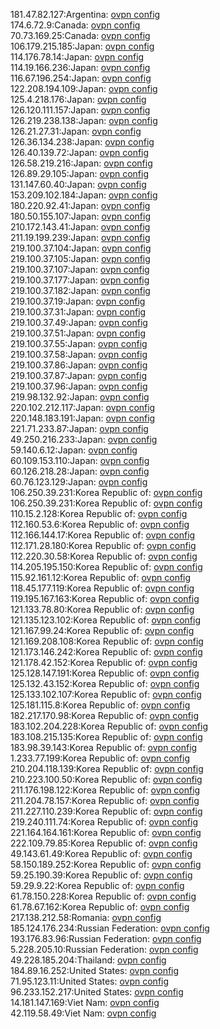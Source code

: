 181.47.82.127:Argentina: [ovpn config](vpn/181_47_82_127.ovpn)  
174.6.72.9:Canada: [ovpn config](vpn/174_6_72_9.ovpn)  
70.73.169.25:Canada: [ovpn config](vpn/70_73_169_25.ovpn)  
106.179.215.185:Japan: [ovpn config](vpn/106_179_215_185.ovpn)  
114.176.78.14:Japan: [ovpn config](vpn/114_176_78_14.ovpn)  
114.19.166.236:Japan: [ovpn config](vpn/114_19_166_236.ovpn)  
116.67.196.254:Japan: [ovpn config](vpn/116_67_196_254.ovpn)  
122.208.194.109:Japan: [ovpn config](vpn/122_208_194_109.ovpn)  
125.4.218.176:Japan: [ovpn config](vpn/125_4_218_176.ovpn)  
126.120.111.157:Japan: [ovpn config](vpn/126_120_111_157.ovpn)  
126.219.238.138:Japan: [ovpn config](vpn/126_219_238_138.ovpn)  
126.21.27.31:Japan: [ovpn config](vpn/126_21_27_31.ovpn)  
126.36.134.238:Japan: [ovpn config](vpn/126_36_134_238.ovpn)  
126.40.139.72:Japan: [ovpn config](vpn/126_40_139_72.ovpn)  
126.58.219.216:Japan: [ovpn config](vpn/126_58_219_216.ovpn)  
126.89.29.105:Japan: [ovpn config](vpn/126_89_29_105.ovpn)  
131.147.60.40:Japan: [ovpn config](vpn/131_147_60_40.ovpn)  
153.209.102.184:Japan: [ovpn config](vpn/153_209_102_184.ovpn)  
180.220.92.41:Japan: [ovpn config](vpn/180_220_92_41.ovpn)  
180.50.155.107:Japan: [ovpn config](vpn/180_50_155_107.ovpn)  
210.172.143.41:Japan: [ovpn config](vpn/210_172_143_41.ovpn)  
211.19.199.239:Japan: [ovpn config](vpn/211_19_199_239.ovpn)  
219.100.37.104:Japan: [ovpn config](vpn/219_100_37_104.ovpn)  
219.100.37.105:Japan: [ovpn config](vpn/219_100_37_105.ovpn)  
219.100.37.107:Japan: [ovpn config](vpn/219_100_37_107.ovpn)  
219.100.37.177:Japan: [ovpn config](vpn/219_100_37_177.ovpn)  
219.100.37.182:Japan: [ovpn config](vpn/219_100_37_182.ovpn)  
219.100.37.19:Japan: [ovpn config](vpn/219_100_37_19.ovpn)  
219.100.37.31:Japan: [ovpn config](vpn/219_100_37_31.ovpn)  
219.100.37.49:Japan: [ovpn config](vpn/219_100_37_49.ovpn)  
219.100.37.51:Japan: [ovpn config](vpn/219_100_37_51.ovpn)  
219.100.37.55:Japan: [ovpn config](vpn/219_100_37_55.ovpn)  
219.100.37.58:Japan: [ovpn config](vpn/219_100_37_58.ovpn)  
219.100.37.86:Japan: [ovpn config](vpn/219_100_37_86.ovpn)  
219.100.37.87:Japan: [ovpn config](vpn/219_100_37_87.ovpn)  
219.100.37.96:Japan: [ovpn config](vpn/219_100_37_96.ovpn)  
219.98.132.92:Japan: [ovpn config](vpn/219_98_132_92.ovpn)  
220.102.212.117:Japan: [ovpn config](vpn/220_102_212_117.ovpn)  
220.148.183.191:Japan: [ovpn config](vpn/220_148_183_191.ovpn)  
221.71.233.87:Japan: [ovpn config](vpn/221_71_233_87.ovpn)  
49.250.216.233:Japan: [ovpn config](vpn/49_250_216_233.ovpn)  
59.140.6.12:Japan: [ovpn config](vpn/59_140_6_12.ovpn)  
60.109.153.110:Japan: [ovpn config](vpn/60_109_153_110.ovpn)  
60.126.218.28:Japan: [ovpn config](vpn/60_126_218_28.ovpn)  
60.76.123.129:Japan: [ovpn config](vpn/60_76_123_129.ovpn)  
106.250.39.231:Korea Republic of: [ovpn config](vpn/106_250_39_231.ovpn)  
106.250.39.231:Korea Republic of: [ovpn config](vpn/106_250_39_231.ovpn)  
110.15.2.128:Korea Republic of: [ovpn config](vpn/110_15_2_128.ovpn)  
112.160.53.6:Korea Republic of: [ovpn config](vpn/112_160_53_6.ovpn)  
112.166.144.17:Korea Republic of: [ovpn config](vpn/112_166_144_17.ovpn)  
112.171.28.180:Korea Republic of: [ovpn config](vpn/112_171_28_180.ovpn)  
112.220.30.58:Korea Republic of: [ovpn config](vpn/112_220_30_58.ovpn)  
114.205.195.150:Korea Republic of: [ovpn config](vpn/114_205_195_150.ovpn)  
115.92.161.12:Korea Republic of: [ovpn config](vpn/115_92_161_12.ovpn)  
118.45.177.119:Korea Republic of: [ovpn config](vpn/118_45_177_119.ovpn)  
119.195.167.163:Korea Republic of: [ovpn config](vpn/119_195_167_163.ovpn)  
121.133.78.80:Korea Republic of: [ovpn config](vpn/121_133_78_80.ovpn)  
121.135.123.102:Korea Republic of: [ovpn config](vpn/121_135_123_102.ovpn)  
121.167.99.24:Korea Republic of: [ovpn config](vpn/121_167_99_24.ovpn)  
121.169.208.108:Korea Republic of: [ovpn config](vpn/121_169_208_108.ovpn)  
121.173.146.242:Korea Republic of: [ovpn config](vpn/121_173_146_242.ovpn)  
121.178.42.152:Korea Republic of: [ovpn config](vpn/121_178_42_152.ovpn)  
125.128.147.191:Korea Republic of: [ovpn config](vpn/125_128_147_191.ovpn)  
125.132.43.152:Korea Republic of: [ovpn config](vpn/125_132_43_152.ovpn)  
125.133.102.107:Korea Republic of: [ovpn config](vpn/125_133_102_107.ovpn)  
125.181.115.8:Korea Republic of: [ovpn config](vpn/125_181_115_8.ovpn)  
182.217.170.98:Korea Republic of: [ovpn config](vpn/182_217_170_98.ovpn)  
183.102.204.228:Korea Republic of: [ovpn config](vpn/183_102_204_228.ovpn)  
183.108.215.135:Korea Republic of: [ovpn config](vpn/183_108_215_135.ovpn)  
183.98.39.143:Korea Republic of: [ovpn config](vpn/183_98_39_143.ovpn)  
1.233.77.199:Korea Republic of: [ovpn config](vpn/1_233_77_199.ovpn)  
210.204.118.139:Korea Republic of: [ovpn config](vpn/210_204_118_139.ovpn)  
210.223.100.50:Korea Republic of: [ovpn config](vpn/210_223_100_50.ovpn)  
211.176.198.122:Korea Republic of: [ovpn config](vpn/211_176_198_122.ovpn)  
211.204.78.157:Korea Republic of: [ovpn config](vpn/211_204_78_157.ovpn)  
211.227.110.239:Korea Republic of: [ovpn config](vpn/211_227_110_239.ovpn)  
219.240.111.74:Korea Republic of: [ovpn config](vpn/219_240_111_74.ovpn)  
221.164.164.161:Korea Republic of: [ovpn config](vpn/221_164_164_161.ovpn)  
222.109.79.85:Korea Republic of: [ovpn config](vpn/222_109_79_85.ovpn)  
49.143.61.49:Korea Republic of: [ovpn config](vpn/49_143_61_49.ovpn)  
58.150.189.252:Korea Republic of: [ovpn config](vpn/58_150_189_252.ovpn)  
59.25.190.39:Korea Republic of: [ovpn config](vpn/59_25_190_39.ovpn)  
59.29.9.22:Korea Republic of: [ovpn config](vpn/59_29_9_22.ovpn)  
61.78.150.228:Korea Republic of: [ovpn config](vpn/61_78_150_228.ovpn)  
61.78.67.162:Korea Republic of: [ovpn config](vpn/61_78_67_162.ovpn)  
217.138.212.58:Romania: [ovpn config](vpn/217_138_212_58.ovpn)  
185.124.176.234:Russian Federation: [ovpn config](vpn/185_124_176_234.ovpn)  
193.176.83.96:Russian Federation: [ovpn config](vpn/193_176_83_96.ovpn)  
5.228.205.10:Russian Federation: [ovpn config](vpn/5_228_205_10.ovpn)  
49.228.185.204:Thailand: [ovpn config](vpn/49_228_185_204.ovpn)  
184.89.16.252:United States: [ovpn config](vpn/184_89_16_252.ovpn)  
71.95.123.11:United States: [ovpn config](vpn/71_95_123_11.ovpn)  
96.233.152.217:United States: [ovpn config](vpn/96_233_152_217.ovpn)  
14.181.147.169:Viet Nam: [ovpn config](vpn/14_181_147_169.ovpn)  
42.119.58.49:Viet Nam: [ovpn config](vpn/42_119_58_49.ovpn)  
